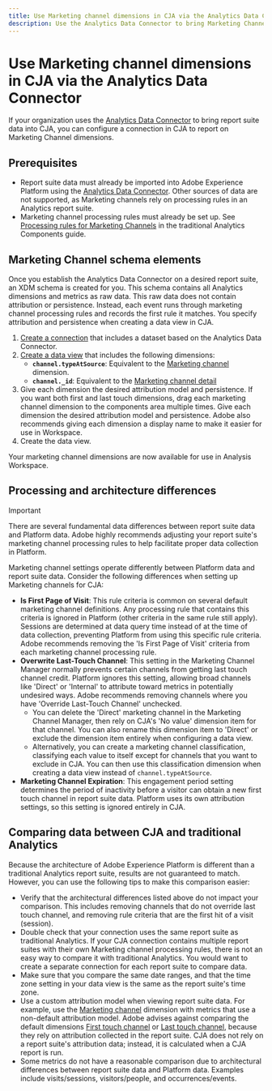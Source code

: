 ```yaml
---
title: Use Marketing channel dimensions in CJA via the Analytics Data Connector
description: Use the Analytics Data Connector to bring Marketing Channel processing rules into Adobe Experience Platform.
---
```


# Use Marketing channel dimensions in CJA via the Analytics Data Connector

If your organization uses the [Analytics Data Connector](https://docs.adobe.com/content/help/en/experience-platform/sources/connectors/adobe-applications/analytics.html) to bring report suite data into CJA, you can configure a connection in CJA to report on Marketing Channel dimensions.

## Prerequisites

* Report suite data must already be imported into Adobe Experience Platform using the [Analytics Data Connector](https://docs.adobe.com/content/help/en/experience-platform/sources/connectors/adobe-applications/analytics.html). Other sources of data are not supported, as Marketing channels rely on processing rules in an Analytics report suite.
* Marketing channel processing rules must already be set up. See [Processing rules for Marketing Channels](https://docs.adobe.com/content/help/en/analytics/components/marketing-channels/c-rules.html) in the traditional Analytics Components guide.

## Marketing Channel schema elements

Once you establish the Analytics Data Connector on a desired report suite, an XDM schema is created for you. This schema contains all Analytics dimensions and metrics as raw data. This raw data does not contain attribution or persistence. Instead, each event runs through marketing channel processing rules and records the first rule it matches. You specify attribution and persistence when creating a data view in CJA.

1. [Create a connection](/help/connections/create-connection.md) that includes a dataset based on the Analytics Data Connector.
2. [Create a data view](/help/data-views/create-dataview.md) that includes the following dimensions:
   * **`channel.typeAtSource`**: Equivalent to the [Marketing channel](https://docs.adobe.com/content/help/en/analytics/components/dimensions/marketing-channel.html) dimension.
   * **`channel._id`**: Equivalent to the [Marketing channel detail](https://docs.adobe.com/content/help/en/analytics/components/dimensions/marketing-detail.html)
3. Give each dimension the desired attribution model and persistence. If you want both first and last touch dimensions, drag each marketing channel dimension to the components area multiple times. Give each dimension the desired attribution model and persistence. Adobe also recommends giving each dimension a display name to make it easier for use in Workspace.
4. Create the data view.

Your marketing channel dimensions are now available for use in Analysis Workspace.

## Processing and architecture differences

>[!IMPORTANT]
>
>There are several fundamental data differences between report suite data and Platform data. Adobe highly recommends adjusting your report suite's marketing channel processing rules to help facilitate proper data collection in Platform.

Marketing channel settings operate differently between Platform data and report suite data. Consider the following differences when setting up Marketing channels for CJA:

* **Is First Page of Visit**: This rule criteria is common on several default marketing channel definitions. Any processing rule that contains this criteria is ignored in Platform (other criteria in the same rule still apply). Sessions are determined at data query time instead of at the time of data collection, preventing Platform from using this specific rule criteria. Adobe recommends removing the 'Is First Page of Visit' criteria from each marketing channel processing rule.
* **Overwrite Last-Touch Channel**: This setting in the Marketing Channel Manager normally prevents certain channels from getting last touch channel credit. Platform ignores this setting, allowing broad channels like 'Direct' or 'Internal' to attribute toward metrics in potentially undesired ways. Adobe recommends removing channels where you have 'Override Last-Touch Channel' unchecked.
  * You can delete the 'Direct' marketing channel in the Marketing Channel Manager, then rely on CJA's 'No value' dimension item for that channel. You can also rename this dimension item to 'Direct' or exclude the dimension item entirely when configuring a data view.
  * Alternatively, you can create a marketing channel classification, classifying each value to itself except for channels that you want to exclude in CJA. You can then use this classification dimension when creating a data view instead of `channel.typeAtSource`.
* **Marketing Channel Expiration**: This engagement period setting determines the period of inactivity before a visitor can obtain a new first touch channel in report suite data. Platform uses its own attribution settings, so this setting is ignored entirely in CJA.

## Comparing data between CJA and traditional Analytics

Because the architecture of Adobe Experience Platform is different than a traditional Analytics report suite, results are not guaranteed to match. However, you can use the following tips to make this comparison easier:

* Verify that the architectural differences listed above do not impact your comparison. This includes removing channels that do not override last touch channel, and removing rule criteria that are the first hit of a visit (session).
* Double check that your connection uses the same report suite as traditional Analytics. If your CJA connection contains multiple report suites with their own Marketing channel processing rules, there is not an easy way to compare it with traditional Analytics. You would want to create a separate connection for each report suite to compare data.
* Make sure that you compare the same date ranges, and that the time zone setting in your data view is the same as the report suite's time zone.
* Use a custom attribution model when viewing report suite data. For example, use the [Marketing channel](https://experienceleague.adobe.com/docs/analytics/components/dimensions/marketing-channel.html) dimension with metrics that use a non-default attribution model. Adobe advises against comparing the default dimensions [First touch channel](https://experienceleague.adobe.com/docs/analytics/components/dimensions/first-touch-channel.html) or [Last touch channel](https://experienceleague.adobe.com/docs/analytics/components/dimensions/last-touch-channel.html), because they rely on attribution collected in the report suite. CJA does not rely on a report suite's attribution data; instead, it is calculated when a CJA report is run.
* Some metrics do not have a reasonable comparison due to architectural differences between report suite data and Platform data. Examples include visits/sessions, visitors/people, and occurrences/events.
